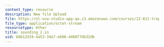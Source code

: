 ```yaml
---
content_type: resource
description: New file Upload
file: https://ol-ocw-studio-app-qa.s3.amazonaws.com/courses/12-811-tropical-meteorology-spring-2011/b8b12d194a5334e7e6064460f7db32db_sounding_2.in
file_type: application/octet-stream
resourcetype: Other
title: sounding_2.in
uid: b8b12d19-4a53-34e7-e606-4460f7db32db
---
```

